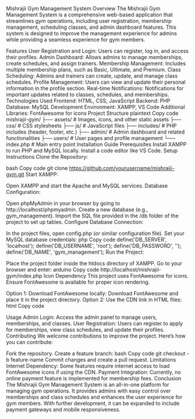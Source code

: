 Mishrajii Gym Management System
Overview
The Mishrajii Gym Management System is a comprehensive web-based application that streamlines gym operations, including user registration, membership management, scheduling classes, and admin dashboard features. This system is designed to improve the management experience for admins while providing a seamless experience for gym members.

Features
User Registration and Login: Users can register, log in, and access their profiles.
Admin Dashboard: Allows admins to manage memberships, create schedules, and assign trainers.
Membership Management: Includes multiple membership plans, such as Basic, Ultimate, and Premium.
Class Scheduling: Admins and trainers can create, update, and manage class schedules.
Profile Management: Users can view and update their personal information in the profile section.
Real-time Notifications: Notifications for important updates related to classes, schedules, and memberships.
Technologies Used
Frontend: HTML, CSS, JavaScript
Backend: PHP
Database: MySQL
Development Environment: XAMPP, VS Code
Additional Libraries: FontAwesome for icons
Project Structure
plaintext
Copy code
mishrajii-gym/
├── assets/               # Images, icons, and other static assets
├── css/                  # CSS stylesheets
├── js/                   # JavaScript files
├── includes/             # PHP includes (header, footer, etc.)
├── admin/                # Admin dashboard and related functionalities
├── users/                # User pages and profile management
└── index.php             # Main entry point
Installation Guide
Prerequisites
Install XAMPP to run PHP and MySQL locally.
Install a code editor like VS Code.
Setup Instructions
Clone the Repository:

bash
Copy code
git clone https://github.com/yourusername/mishrajii-gym.git
Start XAMPP:

Open XAMPP and start the Apache and MySQL services.
Database Configuration:

Open phpMyAdmin in your browser by going to http://localhost/phpmyadmin.
Create a new database (e.g., gym_management).
Import the SQL file provided in the /db folder of the project to set up tables.
Configure Database Connection:

In the project files, open config.php (or similar configuration file).
Set your MySQL database credentials:
php
Copy code
define('DB_SERVER', 'localhost');
define('DB_USERNAME', 'root');
define('DB_PASSWORD', '');
define('DB_NAME', 'gym_management');
Run the Project:

Place the project folder inside the htdocs directory of XAMPP.
Go to your browser and enter:
arduino
Copy code
http://localhost/mishrajii-gym/index.php
Icon Dependency
This project uses FontAwesome for icons. Ensure FontAwesome is available for proper icon rendering.

Option 1: Download FontAwesome locally:
Download FontAwesome and place it in the project directory.
Option 2: Use the CDN link in HTML files:
html
Copy code
<link rel="stylesheet" href="https://cdnjs.cloudflare.com/ajax/libs/font-awesome/6.0.0-beta3/css/all.min.css">
Usage
Admin Login: Access the admin panel to manage users, memberships, and classes.
User Registration: Users can register to apply for memberships, view class schedules, and update their profiles.
Contributing
We welcome contributions to improve the project. Here’s how you can contribute:

Fork the repository.
Create a feature branch:
bash
Copy code
git checkout -b feature-name
Commit changes and create a pull request.
Limitations
Internet Dependency: Some features require internet access to load FontAwesome icons if using the CDN.
Payment Integration: Currently, no online payment feature is implemented for membership fees.
Conclusion
The Mishrajii Gym Management System is an all-in-one platform for managing gym operations. It provides admins with easy control over memberships and class schedules and enhances the user experience for gym members. With further development, it can be expanded to include payment gateways and mobile responsiveness.


